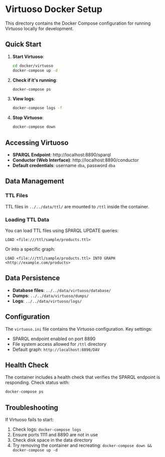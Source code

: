 # Virtuoso Docker Setup

This directory contains the Docker Compose configuration for running Virtuoso locally for development.

## Quick Start

1. **Start Virtuoso**:
   ```bash
   cd docker/virtuoso
   docker-compose up -d
   ```

2. **Check if it's running**:
   ```bash
   docker-compose ps
   ```

3. **View logs**:
   ```bash
   docker-compose logs -f
   ```

4. **Stop Virtuoso**:
   ```bash
   docker-compose down
   ```

## Accessing Virtuoso

- **SPARQL Endpoint**: http://localhost:8890/sparql
- **Conductor (Web Interface)**: http://localhost:8890/conductor
- **Default credentials**: username `dba`, password `dba`

## Data Management

### TTL Files
TTL files in `../../data/ttl/` are mounted to `/ttl` inside the container.

### Loading TTL Data
You can load TTL files using SPARQL UPDATE queries:
```sparql
LOAD <file:///ttl/sample/products.ttl>
```

Or into a specific graph:
```sparql
LOAD <file:///ttl/sample/products.ttl> INTO GRAPH <http://example.com/products>
```

## Data Persistence

- **Database files**: `../../data/virtuoso/database/`
- **Dumps**: `../../data/virtuoso/dumps/`
- **Logs**: `../../data/virtuoso/logs/`

## Configuration

The `virtuoso.ini` file contains the Virtuoso configuration. Key settings:
- SPARQL endpoint enabled on port 8890
- File system access allowed for `/ttl` directory
- Default graph: `http://localhost:8890/DAV`

## Health Check

The container includes a health check that verifies the SPARQL endpoint is responding.
Check status with:
```bash
docker-compose ps
```

## Troubleshooting

If Virtuoso fails to start:
1. Check logs: `docker-compose logs`
2. Ensure ports 1111 and 8890 are not in use
3. Check disk space in the data directory
4. Try removing the container and recreating: `docker-compose down && docker-compose up -d`
